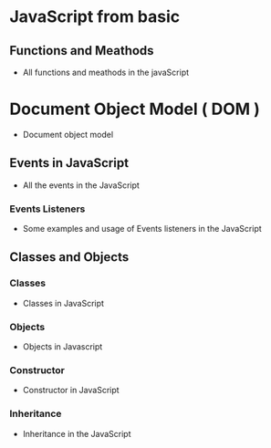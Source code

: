 # JavaScript from basic
## Functions and Meathods
- All functions and meathods in the javaScript
# Document Object Model ( DOM )
- Document object model
## Events in JavaScript
- All the events in the JavaScript
### Events Listeners
- Some examples and usage of Events listeners in the JavaScript
## Classes and Objects
### Classes 
- Classes in JavaScript
### Objects
- Objects in Javascript
### Constructor
- Constructor in JavaScript
### Inheritance
- Inheritance in the JavaScript
